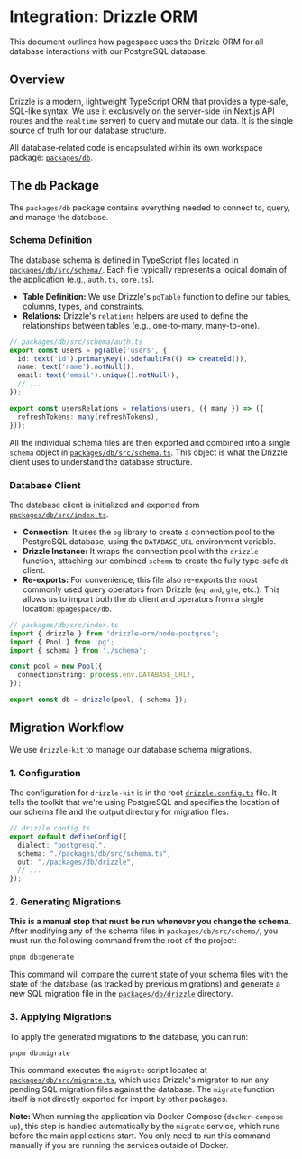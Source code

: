 # Integration: Drizzle ORM

This document outlines how pagespace uses the Drizzle ORM for all database interactions with our PostgreSQL database.

## Overview

Drizzle is a modern, lightweight TypeScript ORM that provides a type-safe, SQL-like syntax. We use it exclusively on the server-side (in Next.js API routes and the `realtime` server) to query and mutate our data. It is the single source of truth for our database structure.

All database-related code is encapsulated within its own workspace package: [`packages/db`](packages/db).

## The `db` Package

The `packages/db` package contains everything needed to connect to, query, and manage the database.

### Schema Definition

The database schema is defined in TypeScript files located in [`packages/db/src/schema/`](packages/db/src/schema). Each file typically represents a logical domain of the application (e.g., `auth.ts`, `core.ts`).

-   **Table Definition:** We use Drizzle's `pgTable` function to define our tables, columns, types, and constraints.
-   **Relations:** Drizzle's `relations` helpers are used to define the relationships between tables (e.g., one-to-many, many-to-one).

```typescript
// packages/db/src/schema/auth.ts
export const users = pgTable('users', {
  id: text('id').primaryKey().$defaultFn(() => createId()),
  name: text('name').notNull(),
  email: text('email').unique().notNull(),
  // ...
});

export const usersRelations = relations(users, ({ many }) => ({
  refreshTokens: many(refreshTokens),
}));
```

All the individual schema files are then exported and combined into a single `schema` object in [`packages/db/src/schema.ts`](packages/db/src/schema.ts:1). This object is what the Drizzle client uses to understand the database structure.

### Database Client

The database client is initialized and exported from [`packages/db/src/index.ts`](packages/db/src/index.ts:1).

-   **Connection:** It uses the `pg` library to create a connection pool to the PostgreSQL database, using the `DATABASE_URL` environment variable.
-   **Drizzle Instance:** It wraps the connection pool with the `drizzle` function, attaching our combined `schema` to create the fully type-safe `db` client.
-   **Re-exports:** For convenience, this file also re-exports the most commonly used query operators from Drizzle (`eq`, `and`, `gte`, etc.). This allows us to import both the `db` client and operators from a single location: `@pagespace/db`.

```typescript
// packages/db/src/index.ts
import { drizzle } from 'drizzle-orm/node-postgres';
import { Pool } from 'pg';
import { schema } from './schema';

const pool = new Pool({
  connectionString: process.env.DATABASE_URL!,
});

export const db = drizzle(pool, { schema });
```

## Migration Workflow

We use `drizzle-kit` to manage our database schema migrations.

### 1. Configuration

The configuration for `drizzle-kit` is in the root [`drizzle.config.ts`](drizzle.config.ts:1) file. It tells the toolkit that we're using PostgreSQL and specifies the location of our schema file and the output directory for migration files.

```typescript
// drizzle.config.ts
export default defineConfig({
  dialect: "postgresql",
  schema: "./packages/db/src/schema.ts",
  out: "./packages/db/drizzle",
  // ...
});
```

### 2. Generating Migrations

**This is a manual step that must be run whenever you change the schema.** After modifying any of the schema files in `packages/db/src/schema/`, you must run the following command from the root of the project:

```bash
pnpm db:generate
```

This command will compare the current state of your schema files with the state of the database (as tracked by previous migrations) and generate a new SQL migration file in the [`packages/db/drizzle`](packages/db/drizzle) directory.

### 3. Applying Migrations

To apply the generated migrations to the database, you can run:

```bash
pnpm db:migrate
```

This command executes the `migrate` script located at [`packages/db/src/migrate.ts`](packages/db/src/migrate.ts:1), which uses Drizzle's migrator to run any pending SQL migration files against the database. The `migrate` function itself is not directly exported for import by other packages.

**Note:** When running the application via Docker Compose (`docker-compose up`), this step is handled automatically by the `migrate` service, which runs before the main applications start. You only need to run this command manually if you are running the services outside of Docker.